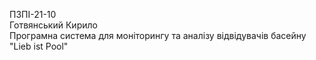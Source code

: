 ПЗПІ-21-10  
Готвянський Кирило  
Програмна система для моніторингу та аналізу відвідувачів басейну "Lieb ist Pool"  